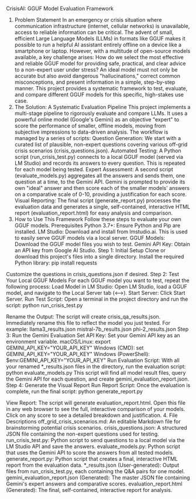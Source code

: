 CrisisAI: GGUF Model Evaluation Framework
1. Problem Statement
In an emergency or crisis situation where communication infrastructure (internet, cellular networks) is unavailable, access to reliable information can be critical. The advent of small, efficient Large Language Models (LLMs) in formats like GGUF makes it possible to run a helpful AI assistant entirely offline on a device like a smartphone or laptop.
However, with a multitude of open-source models available, a key challenge arises: How do we select the most effective and reliable GGUF model for providing safe, practical, and clear advice to a non-expert user under stress?
An ideal model must not only be accurate but also avoid dangerous "hallucinations," correct common misconceptions, and present information in a simple, step-by-step manner. This project provides a systematic framework to test, evaluate, and compare different GGUF models for this specific, high-stakes use case.
2. The Solution: A Systematic Evaluation Pipeline
This project implements a multi-stage pipeline to rigorously evaluate and compare LLMs. It uses a powerful online model (Google's Gemini) as an objective "expert" to score the performance of smaller, offline models, moving from subjective impressions to data-driven analysis.
The workflow is managed by a series of scripts:
Question Generation: We start with a curated list of plausible, non-expert questions covering various off-grid crisis scenarios (crisis_questions.json).
Automated Testing: A Python script (run_crisis_test.py) connects to a local GGUF model (served via LM Studio) and records its answers to every question. This is repeated for each model being tested.
Expert Assessment: A second script (evaluate_models.py) aggregates all the answers and sends them, one question at a time, to the Gemini API. Gemini is prompted to provide its own "ideal" answer and then score each of the smaller models' answers on a comparative scale of 0-10, providing a justification for each score.
Visual Reporting: The final script (generate_report.py) processes the evaluation data and generates a single, self-contained, interactive HTML report (evaluation_report.html) for easy analysis and comparison.
3. How to Use This Framework
Follow these steps to evaluate your own GGUF models.
Prerequisites
Python 3.7+: Ensure Python and Pip are installed.
LM Studio: Download and install from lmstudio.ai. This is used to easily serve GGUF models via a local server.
GGUF Models: Download the GGUF model files you wish to test.
Gemini API Key: Obtain an API key from Google AI Studio.
Step 1: Initial Setup
Clone or download this project's files into a single directory.
Install the required Python library:
pip install requests


Customize the questions in crisis_questions.json if desired.
Step 2: Test Your Local GGUF Models
For each GGUF model you want to test, repeat the following process:
Load Model in LM Studio: Open LM Studio, load a GGUF model, and navigate to the Local Server tab (<-->).
Start Server: Click Start Server.
Run Test Script: Open a terminal in the project directory and run the script:
python run_crisis_test.py


Rename the Output: The script will create crisis_qa_results.json. Immediately rename this file to reflect the model you just tested. For example:
llama3_results.json
mistral-7b_results.json
phi-2_results.json
Step 3: Run the Gemini Evaluation
Set API Key: Set your Gemini API key as an environment variable.
macOS/Linux: export GEMINI_API_KEY="YOUR_API_KEY"
Windows (CMD): set GEMINI_API_KEY="YOUR_API_KEY"
Windows (PowerShell): $env:GEMINI_API_KEY="YOUR_API_KEY"
Run Evaluation Script: With all your renamed *_results.json files in the directory, run the evaluation script:
python evaluate_models.py
This script will find all model result files, query the Gemini API for each question, and create gemini_evaluation_report.json.
Step 4: Generate the Visual Report
Run Report Script: Once the evaluation is complete, run the final script:
python generate_report.py


View Report: The script will generate evaluation_report.html. Open this file in any web browser to see the full, interactive comparison of your models. Click on any score to see a detailed breakdown and justification.
4. File Descriptions
off_grid_crisis_scenarios.md: An editable Markdown file for brainstorming potential crisis scenarios.
crisis_questions.json: A structured JSON file containing the non-expert questions used for testing.
run_crisis_test.py: Python script to send questions to a local model via the LM Studio API and save the answers.
evaluate_models.py: Python script that uses the Gemini API to score the answers from all tested models.
generate_report.py: Python script that creates a final, interactive HTML report from the evaluation data.
*_results.json (User-generated): Output files from run_crisis_test.py, each containing the Q&A pairs for one model.
gemini_evaluation_report.json (Generated): The master JSON file containing Gemini's expert answers and comparative scores.
evaluation_report.html (Generated): The final, self-contained, interactive report for analysis.
